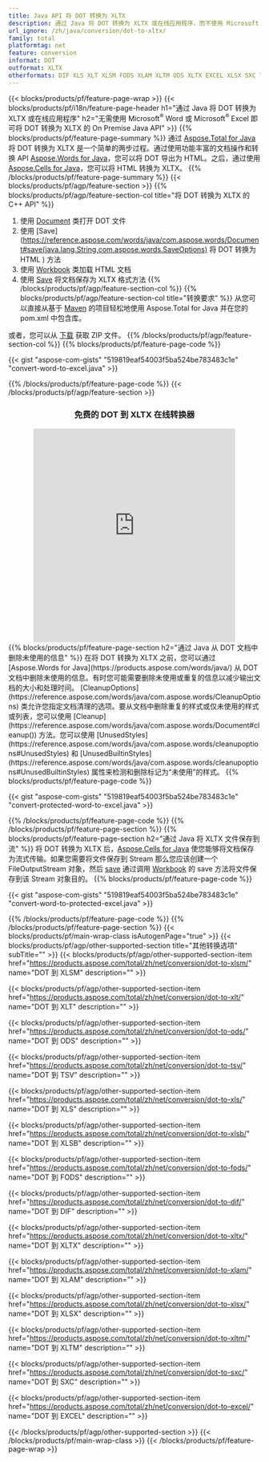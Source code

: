 ```yaml
---
title: Java API 将 DOT 转换为 XLTX
description: 通过 Java 将 DOT 转换为 XLTX 或在线应用程序，而不使用 Microsoft Word 或 Microsoft Excel 或在线。在集成代码之前快速测试免费的 POT 到 CSV 在线转换器。 或使用免费的在线转换器
url_ignore: /zh/java/conversion/dot-to-xltx/
family: total
platformtag: net
feature: conversion
informat: DOT
outformat: XLTX
otherformats: DIF XLS XLT XLSM FODS XLAM XLTM ODS XLTX EXCEL XLSX SXC TSV XLSB
---
```

{{< blocks/products/pf/feature-page-wrap >}}
{{< blocks/products/pf/i18n/feature-page-header h1="通过 Java 将 DOT 转换为 XLTX 或在线应用程序" h2="无需使用 Microsoft<sup>&reg;</sup> Word 或 Microsoft<sup>&reg;</sup> Excel 即可将 DOT 转换为 XLTX 的 On Premise Java API" >}}
{{% blocks/products/pf/feature-page-summary %}}
通过 [Aspose.Total for Java](https://products.aspose.com/total/java/) 将 DOT 转换为 XLTX 是一个简单的两步过程。通过使用功能丰富的文档操作和转换 API [Aspose.Words for Java](https://products.aspose.com/words/java/)，您可以将 DOT 导出为 HTML。之后，通过使用 [Aspose.Cells for Java](https://products.aspose.com/cells/java/)，您可以将 HTML 转换为 XLTX。
{{% /blocks/products/pf/feature-page-summary  %}}
{{< blocks/products/pf/agp/feature-section >}}
{{% blocks/products/pf/agp/feature-section-col title="将 DOT 转换为 XLTX 的 C++ API" %}}
1. 使用 [Document](https://reference.aspose.com/words/java/com.aspose.words/Document) 类打开 DOT 文件
2. 使用 [Save](https://reference.aspose.com/words/java/com.aspose.words/Document#save(java.lang.String,com.aspose.words.SaveOptions) 将 DOT 转换为 HTML ) 方法
3. 使用 [Workbook](https://reference.aspose.com/cells/java/com.aspose.cells/Workbook) 类加载 HTML 文档
4. 使用 [Save](https://reference.aspose.com/cells/java/com.aspose.cells/workbook#save(java.lang.String,%20com.aspose.cells)) 将文档保存为 XLTX 格式方法
{{% /blocks/products/pf/agp/feature-section-col %}}
{{% blocks/products/pf/agp/feature-section-col title="转换要求" %}}
从您可以直接从基于 [Maven](https://releases.aspose.com/total/java/) 的项目轻松地使用 Aspose.Total for Java 并在您的 pom.xml 中包含库。

或者，您可以从 [下载](https://releases.aspose.com/total/java) 获取 ZIP 文件。
{{% /blocks/products/pf/agp/feature-section-col %}}
{{% blocks/products/pf/feature-page-code %}}

{{< gist "aspose-com-gists" "519819eaf54003f5ba524be783483c1e" "convert-word-to-excel.java" >}}


{{% /blocks/products/pf/feature-page-code %}}
{{< /blocks/products/pf/agp/feature-section >}}

<div class="container-fluid agp-content bg-white aboutfile box-1 vh100 section nopbtm">
<div class=container>
<div class=row>
<div class="demobox tc col-md-12 padding-0" align="center">

<h3>免费的 DOT 到 XLTX 在线转换器</h3>

<iframe style="border: none; height: 426px;" scrolling="no" src="https://total-conversion-app-65z5r2lp.qa.k8s.dynabic.com/?to=xltx&from=dot" id="child-iframe" width="80%"></iframe>

</div></div>
</div></div>
{{% blocks/products/pf/feature-page-section  h2="通过 Java 从 DOT 文档中删除未使用的信息" %}}
在将 DOT 转换为 XLTX 之前，您可以通过 [Aspose.Words for Java](https://products.aspose.com/words/java/) 从 DOT 文档中删除未使用的信息。有时您可能需要删除未使用或重复的信息以减少输出文档的大小和处理时间。 [CleanupOptions](https://reference.aspose.com/words/java/com.aspose.words/CleanupOptions) 类允许您指定文档清理的选项。要从文档中删除重复的样式或仅未使用的样式或列表，您可以使用 [Cleanup](https://reference.aspose.com/words/java/com.aspose.words/Document#cleanup()) 方法。您可以使用 [UnusedStyles](https://reference.aspose.com/words/java/com.aspose.words/cleanupoptions#UnusedStyles) 和 [UnusedBuiltinStyles](https://reference.aspose.com/words/java/com.aspose.words/cleanupoptions#UnusedBuiltinStyles) 属性来检测和删除标记为“未使用”的样式。  
{{% blocks/products/pf/feature-page-code %}}

{{< gist "aspose-com-gists" "519819eaf54003f5ba524be783483c1e" "convert-protected-word-to-excel.java" >}}

{{% /blocks/products/pf/feature-page-code  %}}
{{% /blocks/products/pf/feature-page-section %}}
{{% blocks/products/pf/feature-page-section  h2="通过 Java 将 XLTX 文件保存到流" %}}
将 DOT 转换为 XLTX 后，[Aspose.Cells for Java](https://products.aspose.com/cells/java/) 使您能够将文档保存为流式传输。如果您需要将文件保存到 Stream 那么您应该创建一个 FileOutputStream 对象，然后 [save](https://reference.aspose.com/cells/java/com.aspose.cells/workbook#save(java.io.OutputStream.%20com.aspose.cells.SaveOptions)) 通过调用 [Workbook](https://reference.aspose.com/cells/java/com.aspose.cells/Workbook) 的 save 方法将文件保存到该 Stream 对象目的。 
{{% blocks/products/pf/feature-page-code %}}

{{< gist "aspose-com-gists" "519819eaf54003f5ba524be783483c1e" "convert-word-to-protected-excel.java" >}}

{{% /blocks/products/pf/feature-page-code  %}}
{{% /blocks/products/pf/feature-page-section %}}
{{< blocks/products/pf/main-wrap-class isAutogenPage="true" >}}
{{< blocks/products/pf/agp/other-supported-section title="其他转换选项" subTitle="" >}}
{{< blocks/products/pf/agp/other-supported-section-item href="https://products.aspose.com/total/zh/net/conversion/dot-to-xlsm/" name="DOT 到 XLSM" description="" >}}

{{< blocks/products/pf/agp/other-supported-section-item href="https://products.aspose.com/total/zh/net/conversion/dot-to-xlt/" name="DOT 到 XLT" description="" >}}

{{< blocks/products/pf/agp/other-supported-section-item href="https://products.aspose.com/total/zh/net/conversion/dot-to-ods/" name="DOT 到 ODS" description="" >}}

{{< blocks/products/pf/agp/other-supported-section-item href="https://products.aspose.com/total/zh/net/conversion/dot-to-tsv/" name="DOT 到 TSV" description="" >}}

{{< blocks/products/pf/agp/other-supported-section-item href="https://products.aspose.com/total/zh/net/conversion/dot-to-xls/" name="DOT 到 XLS" description="" >}}

{{< blocks/products/pf/agp/other-supported-section-item href="https://products.aspose.com/total/zh/net/conversion/dot-to-xlsb/" name="DOT 到 XLSB" description="" >}}

{{< blocks/products/pf/agp/other-supported-section-item href="https://products.aspose.com/total/zh/net/conversion/dot-to-fods/" name="DOT 到 FODS" description="" >}}

{{< blocks/products/pf/agp/other-supported-section-item href="https://products.aspose.com/total/zh/net/conversion/dot-to-dif/" name="DOT 到 DIF" description="" >}}

{{< blocks/products/pf/agp/other-supported-section-item href="https://products.aspose.com/total/zh/net/conversion/dot-to-xltx/" name="DOT 到 XLTX" description="" >}}

{{< blocks/products/pf/agp/other-supported-section-item href="https://products.aspose.com/total/zh/net/conversion/dot-to-xlam/" name="DOT 到 XLAM" description="" >}}

{{< blocks/products/pf/agp/other-supported-section-item href="https://products.aspose.com/total/zh/net/conversion/dot-to-xlsx/" name="DOT 到 XLSX" description="" >}}

{{< blocks/products/pf/agp/other-supported-section-item href="https://products.aspose.com/total/zh/net/conversion/dot-to-xltm/" name="DOT 到 XLTM" description="" >}}

{{< blocks/products/pf/agp/other-supported-section-item href="https://products.aspose.com/total/zh/net/conversion/dot-to-sxc/" name="DOT 到 SXC" description="" >}}

{{< blocks/products/pf/agp/other-supported-section-item href="https://products.aspose.com/total/zh/net/conversion/dot-to-excel/" name="DOT 到 EXCEL" description="" >}}


{{< /blocks/products/pf/agp/other-supported-section >}}
{{< /blocks/products/pf/main-wrap-class >}}
{{< /blocks/products/pf/feature-page-wrap >}}